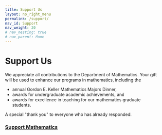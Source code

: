 ```yaml
---
title: Support Us
layout: no_right_menu
permalink: /support/
nav_id: Support
nav_weight: 20
# nav_nesting: true
# nav_parent: Home
---
```



# Support Us

We appreciate all contributions to the Department of Mathematics. Your gift will be used to enhance our programs in mathematics, including the

- annual Gordon E. Keller Mathematics Majors Dinner,
- awards for undergraduate academic achievements, and
- awards for excellence in teaching for our mathematics graduate students.

A special "thank you" to everyone who has already responded.

### [Support Mathematics](http://giving.virginia.edu/mathematics)
